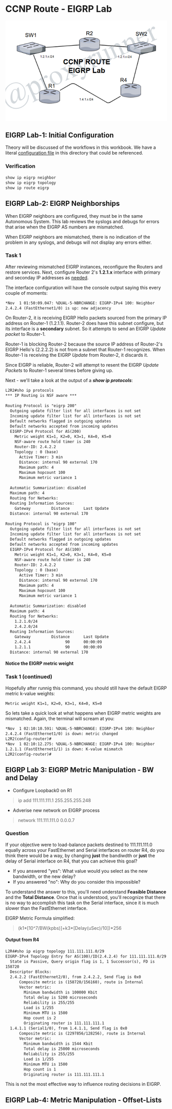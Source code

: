 # CCNP Route - EIGRP Lab

![EIGRP Lab/Topology](./ccnp-route-eigrp-lab.png)

## EIGRP Lab-1: Initial Configuration

Theory will be discussed of the workflows in this workbook. We have a literal [configuration file](./EIGRP.conf) in this directory that could be referenced.

### Verification

```
show ip eigrp neighbor
show ip eigrp topology
show ip route eigrp
```

## EIGRP Lab-2: EIGRP Neighborships

When EIGRP neighbors are configured, they must be in the same Autonomous System. This lab reviews the syslogs and debugs for errors that arise when the EIGRP AS numbers are mismatched.

When EIGRP neighbors are mismatched, there is no indication of the problem in any syslogs, and debugs will not display any errors either.

### Task 1

After reviewing mismatched EIGRP instances, reconfigure the Routers and restore services. Next, configure  Router 2's __1.2.1.x__ interface with primary and seconday IP addresses as [needed](./EIGRP.CONF).

The interface configuration will have the console output saying this every couple of moments:

```
*Nov  1 01:50:09.047: %DUAL-5-NBRCHANGE: EIGRP-IPv4 100: Neighbor 2.4.2.4 (FastEthernet1/0) is up: new adjacency
```

On Router-2, it is receiving EIGRP Hello packets sourced from the primary IP address on Router-1 (1.2.1.1). Router-2 does have this subnet configure, but its interface is a __secondary__ subnet. So it attempts to send an EIGRP _Update packet_ to Router-1.

Router-1 is blocking Router-2 because the source IP address of Router-2's EIGRP Hello's (2.2.2.2) is not from a subnet that Router-1 recognizes. When Router-1 is receiving the EIGRP _Update_ from Router-2, it discards it.

Since EIGRP is reliable, Router-2 will attempt to resent the EIGRP _Update Packets_ to Router-1 several times before giving up.

Next - we'll take a look at the output of a *__show ip protocols__*:

```
L2R2#sho ip protocols
*** IP Routing is NSF aware ***

Routing Protocol is "eigrp 200"
  Outgoing update filter list for all interfaces is not set
  Incoming update filter list for all interfaces is not set
  Default networks flagged in outgoing updates
  Default networks accepted from incoming updates
  EIGRP-IPv4 Protocol for AS(200)
    Metric weight K1=1, K2=0, K3=1, K4=0, K5=0
    NSF-aware route hold timer is 240
    Router-ID: 2.4.2.2
    Topology : 0 (base) 
      Active Timer: 3 min
      Distance: internal 90 external 170
      Maximum path: 4
      Maximum hopcount 100
      Maximum metric variance 1

  Automatic Summarization: disabled
  Maximum path: 4
  Routing for Networks:
  Routing Information Sources:
    Gateway         Distance      Last Update
  Distance: internal 90 external 170

Routing Protocol is "eigrp 100"
  Outgoing update filter list for all interfaces is not set
  Incoming update filter list for all interfaces is not set
  Default networks flagged in outgoing updates
  Default networks accepted from incoming updates
  EIGRP-IPv4 Protocol for AS(100)
    Metric weight K1=1, K2=0, K3=1, K4=0, K5=0
    NSF-aware route hold timer is 240
    Router-ID: 2.4.2.2
    Topology : 0 (base) 
      Active Timer: 3 min
      Distance: internal 90 external 170
      Maximum path: 4
      Maximum hopcount 100
      Maximum metric variance 1

  Automatic Summarization: disabled
  Maximum path: 4
  Routing for Networks:
    1.2.1.0/24
    2.4.2.0/24
  Routing Information Sources:
    Gateway         Distance      Last Update
    2.4.2.4               90      00:00:09
    1.2.1.1               90      00:00:09
  Distance: internal 90 external 170
```

#### Notice the EIGRP metric weight

### Task 1 (continued)

Hopefully after runnig this command, you should still have the default EIGRP metric k-value weights:

```
Metric weight K1=1, K2=0, K3=1, K4=0, K5=0
```

So lets take a quick look at what happens when EIGRP metric weights are mismatched. Again, the terminal will scream at you:

```
*Nov  1 02:10:10.591: %DUAL-5-NBRCHANGE: EIGRP-IPv4 100: Neighbor 2.4.2.4 (FastEthernet1/0) is down: metric changed
L2R2(config-router)#
*Nov  1 02:10:12.275: %DUAL-5-NBRCHANGE: EIGRP-IPv4 100: Neighbor 1.2.1.1 (FastEthernet1/1) is down: K-value mismatch
L2R2(config-router)#
```

## EIGRP Lab 3: EIGRP Metric Manipulation - BW and Delay

* Configure Loopback0 on R1

> ip add 111.111.111.1 255.255.255.248

* Adverise new network on EIGRP process

> network 111.111.111.0 0.0.0.7

### Question

If your objective were to load-balance packets destined to 111.111.111.0 equally across your FastEthernet and Serial interfaces on router R4, do you think there would be a way, by changing __just__ the bandiwdth or __just__ the delay of Serial interface on R4, that you can achieve this goal?

* If you answered "yes": What value would you select as the new bandwidth, or the new delay?
* If you answered "no": Why do you consider this impossible?

To understand the answer to this, you'll need understand __Feasible Distance__ and the __Total Distance__. Once that is understood, you'll recognize that there is no way to accomplish this task on the Serial interface, since it is much slower than the FastEthernet interface.

EIGRP Metric Formula simplified:

> (k1*[10^7/BW(kpbs)]+k3*[Delay(uSec)/10])*256

#### Output from R4 

```
L2R4#sho ip eigrp topology 111.111.111.0/29
EIGRP-IPv4 Topology Entry for AS(100)/ID(2.4.2.4) for 111.111.111.0/29
  State is Passive, Query origin flag is 1, 1 Successor(s), FD is 158720
  Descriptor Blocks:
  2.4.2.2 (FastEthernet2/0), from 2.4.2.2, Send flag is 0x0
      Composite metric is (158720/156160), route is Internal
      Vector metric:
        Minimum bandwidth is 100000 Kbit
        Total delay is 5200 microseconds
        Reliability is 255/255
        Load is 1/255
        Minimum MTU is 1500
        Hop count is 2
        Originating router is 111.111.111.1
  1.4.1.1 (Serial1/0), from 1.4.1.1, Send flag is 0x0
      Composite metric is (2297856/128256), route is Internal
      Vector metric:
        Minimum bandwidth is 1544 Kbit
        Total delay is 25000 microseconds
        Reliability is 255/255
        Load is 1/255
        Minimum MTU is 1500
        Hop count is 1
        Originating router is 111.111.111.1
```

This is not the most effective way to influence routing decisions in EIGRP.

## EIGRP Lab-4: Metric Manipulation - Offset-Lists
